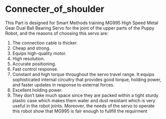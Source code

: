# Connecter_of_shoulder
This Part is designed for Smart Methods training 
 MG995 High Speed Metal Gear Dual Ball Bearing Servo
for the joint of the upper parts of the Puppy Robot, and the reasons of choosing this servo are:
1. The connection cable is thicker.
2. Cheap and strong.
3. Equips high-quality motor.
4. High resolution.
5. Accurate positioning.
6. Fast control response.
7. Constant and high torque throughout the servo travel range. It equips sophisticated
internal circuitry that provides good torque, holding power, and faster updates in
response to external forces.
8. Excellent holding power.
9. They don’t take much space since they are packed within a tight sturdy plastic case
which makes them water and dust resistant which is very useful in the robot joints.
Moreover, the needs of the servo to operate this robot show that MG995 is fair enough to fullfill the requirment 
